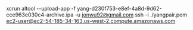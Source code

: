 xcrun altool --upload-app -f yang-d230f753-e8ef-4a8d-9d62-cce963e030c4-archive.ipa -u jonwu92@gmail.com
ssh -i ./yangpair.pem ec2-user@ec2-54-185-34-163.us-west-2.compute.amazonaws.com
